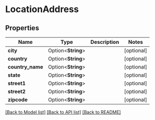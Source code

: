 # LocationAddress

## Properties

Name | Type | Description | Notes
------------ | ------------- | ------------- | -------------
**city** | Option<**String**> |  | [optional]
**country** | Option<**String**> |  | [optional]
**country_name** | Option<**String**> |  | [optional]
**state** | Option<**String**> |  | [optional]
**street1** | Option<**String**> |  | [optional]
**street2** | Option<**String**> |  | [optional]
**zipcode** | Option<**String**> |  | [optional]

[[Back to Model list]](../README.md#documentation-for-models) [[Back to API list]](../README.md#documentation-for-api-endpoints) [[Back to README]](../README.md)


